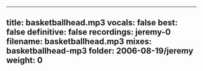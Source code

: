 
---
title: basketballhead.mp3
vocals: false
best: false
definitive: false
recordings: jeremy-0
filename: basketballhead.mp3
mixes: basketballhead-mp3
folder: 2006-08-19/jeremy
weight: 0
---
